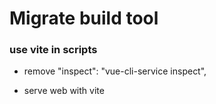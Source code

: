 # Migrate build tool

### use vite in scripts

- remove "inspect": "vue-cli-service inspect",

- serve web with vite
